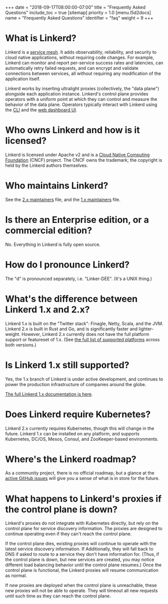 +++
date = "2018-09-17T08:00:00-07:00"
title = "Frequently Asked Questions"
include_toc = true
[sitemap]
  priority = 1.0
[menu.l5d2docs]
  name = "Frequently Asked Questions"
  identifier = "faq"
  weight = 9
+++

# What is Linkerd?

Linkerd is a [service
mesh](https://blog.buoyant.io/2017/04/25/whats-a-service-mesh-and-why-do-i-need-one/).
It adds observability, reliability, and security to cloud native applications,
without requiring code changes. For example, Linkerd can monitor and report
per-service success rates and latencies, can automatically retry failed
requests, and can encrypt and validate connections between services, all
without requiring any modification of the application itself.

Linkerd works by inserting ultralight proxies (collectively, the "data plane")
alongside each application instance. Linkerd's control plane provides operators
with a uniform point at which they can control and measure the behavior of the
data plane. Operators typically interact with Linkerd using the [CLI](/2/cli/)
and the [web dashboard UI](/2/getting-started/#step-4-explore-linkerd).

# Who owns Linkerd and how is it licensed?

Linkerd is licensed under Apache v2 and is a [Cloud Native Computing
Foundation](https://cncf.io) (CNCF) project. The CNCF owns the trademark; the
copyright is held by the Linkerd authors themselves.

# Who maintains Linkerd?

See the [2.x
maintainers](https://github.com/linkerd/linkerd2/blob/master/MAINTAINERS.md)
file, and the [1.x
maintainers](https://github.com/linkerd/linkerd/blob/master/MAINTAINERS.md)
file.

# Is there an Enterprise edition, or a commercial edition?

No. Everything in Linkerd is fully open source.

# How do I pronounce Linkerd?

The "d" is pronounced separately, i.e. "Linker-DEE". (It's a UNIX thing.)

# What's the difference between Linkerd 1.x and 2.x?

Linkerd 1.x is built on the "Twitter stack": Finagle, Netty, Scala, and the
JVM. Linkerd 2.x is built in Rust and Go, and is significantly faster and
lighter-weight. However, Linkerd 2.x currently does not have the full platform
support or featureset of 1.x. (See
[the full list of supported platforms](/choose-your-platform/)
across both versions.)

# Is Linkerd 1.x still supported?

Yes, the 1.x branch of Linkerd is under active development, and continues
to power the production infrastructure of companies around the globe.

[The full Linkerd 1.x documentation is here](/1/).

# Does Linkerd require Kubernetes?

Linkerd 2.x currently requires Kubernetes, though this will change in the
future. Linkerd 1.x can be installed on any platform, and supports Kubernetes,
DC/OS, Mesos, Consul, and ZooKeeper-based environments.

# Where's the Linkerd roadmap?

As a community project, there is no official roadmap, but a glance at the
[active GitHub issues](https://github.com/linkerd/linkerd2/issues) will give
you a sense of what is in store for the future.

# What happens to Linkerd's proxies if the control plane is down?

Linkerd's proxies do not integrate with Kubernetes directly, but rely on the
control plane for service discovery information. The proxies are designed to
continue operating even if they can't reach the control plane.

If the control plane dies, existing proxies will continue to operate with the
latest service discovery information. If Additionally, they will fall back to
DNS if asked to route to a service they don't have information for. (Thus, if
the control plane is down, but new services are created, you may notice
different load balancing behavior until the control plane resumes.) Once the
control plane is functional, the Linkerd proxies will resume communication as
normal.

If *new* proxies are deployed when the control plane is unreachable, these new
proxies will not be able to operate. They will timeout all new requests until
such time as they can reach the control plane.

